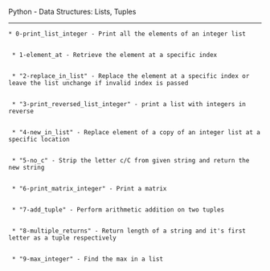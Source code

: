 Python - Data Structures: Lists, Tuples


-------------------------------------


	* 0-print_list_integer - Print all the elements of an integer list


	 * 1-element_at - Retrieve the element at a specific index


	 * "2-replace_in_list" - Replace the element at a specific index or leave the list unchange if invalid index is passed


	 * "3-print_reversed_list_integer" - print a list with integers in reverse


	 * "4-new_in_list" - Replace element of a copy of an integer list at a specific location


	 * "5-no_c" - Strip the letter c/C from given string and return the new string


	 * "6-print_matrix_integer" - Print a matrix


	 * "7-add_tuple" - Perform arithmetic addition on two tuples


	 * "8-multiple_returns" - Return length of a string and it's first letter as a tuple respectively


	 * "9-max_integer" - Find the max in a list



